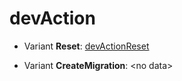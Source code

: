 # devAction



- Variant __Reset__: [devActionReset](../devActionReset.md)



- Variant __CreateMigration__: &lt;no data&gt;

